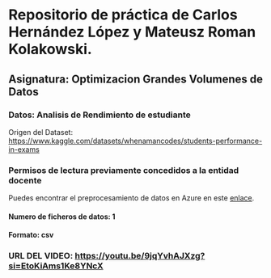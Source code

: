 # Repositorio de práctica de Carlos Hernández López y Mateusz Roman Kolakowski.
## Asignatura: Optimizacion Grandes Volumenes de Datos

### Datos: Analisis de Rendimiento de estudiante
Origen del Dataset: https://www.kaggle.com/datasets/whenamancodes/students-performance-in-exams
### Permisos de lectura previamente concedidos a la entidad docente
Puedes encontrar el preprocesamiento de datos en Azure en este [enlace](https://bit.ly/3PoDCA0).
#### Numero de ficheros de datos: 1
#### Formato: csv
### URL DEL VIDEO: https://youtu.be/9jqYvhAJXzg?si=EtoKiAms1Ke8YNcX
